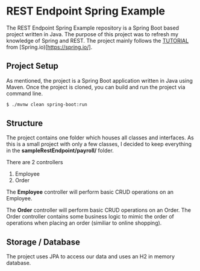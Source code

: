 # REST Endpoint Spring Example

The REST Endpoint Spring Example repository is a Spring Boot based project written in Java. The purpose of this project was to refresh my knowledge of Spring and REST. The project mainly follows the [TUTORIAL](https://spring.io/guides/tutorials/rest/) from [Spring.io)[https://spring.io/].

## Project Setup

As mentioned, the project is a Spring Boot application written in Java using Maven. Once the project is cloned, you can build and run the project via command line.

```bash
$ ./mvnw clean spring-boot:run
```

## Structure

The project contains one folder which houses all classes and interfaces. As this is a small project with only a few classes, I decided to keep everything in the **sampleRestEndpoint/payroll/** folder. 

There are 2 controllers
1. Employee
2. Order

The **Employee** controller will perform basic CRUD operations on an Employee.

The **Order** controller will perform basic CRUD operations on an Order. The Order controller contains some business logic to mimic the order of operations when placing an order (similiar to online shopping). 

## Storage / Database

The project uses JPA to access our data and uses an H2 in memory database.

